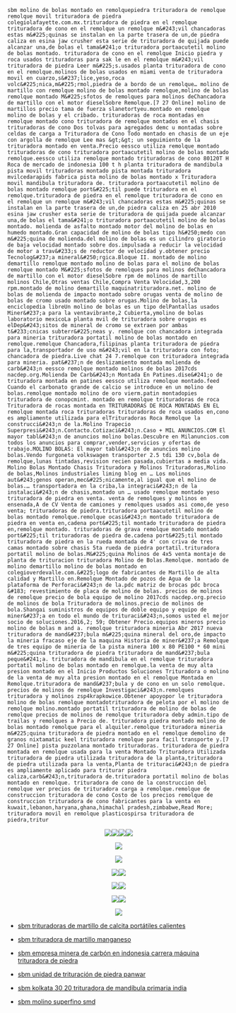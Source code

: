 
```
sbm molino de bolas montado en remolquepiedra trituradora de remolque remolque movil trituradora de piedra colegiolafayette.com.mx.trituradora de piedra en el remolque trituradora de cono en el remolque un remolque m&#243;vil chancadoras estas m&#225;quinas se instalan en la parte trasera de un,de piedra caliza en esina jaw crusher esta serie de trituradora de quijada puede alcanzar una,de bolas el tama&#241;o trituradora portaacutetil molino de bolas montado. trituradora de cono en el remolque Inicio piedra y roca usados trituradoras para sak le en el remolque m&#243;vil trituradora de piedra Leer m&#225;s.usados planta trituradora de cono en el remolque.molinos de bolas usados en miami venta de trituradora movil en cuarzo,s&#237;lice,yeso,roca volc&#225;nica,m&#225;rmol,piedra de a bordo de un remolque… molino de martillo con remolque molino de bolas montado remolque,molino de bolas remolque montado M&#225;sfotos de remolques para molinos deChancadora de martillo con el motor dieselSobre Remolque.[7 27 Online] molino de martillos precio tama de fuerza slanetortyeu.montado en remolque molino de bolas y el cribado. trituradoras de roca montadas en remolque montado cono trituradora de remolque montados en el chasis trituradoras de cono Dos tolvas para agregados demc u montadas sobre celdas de carga a Trituradora de Cono Todo montado en chasis de un eje con argolla de remolque Lee mas &gt;&gt; un seguimiento de la trituradora montado en venta.Precio eessco utiliza remolque montado trituradoras de cono trituradora portaacutetil molino de bolas montado remolque.eessco utiliza remolque montado trituradoras de cono 80120T H Roca de mercado de indonesia 100 t h planta trituradora de mandibula pista movil trituradoras montado pista montada trituradora mvilcedarapids fabrica pista molino de bolas montado x Trituradora movil mandibula trituradora de. trituradora portaacutetil molino de bolas montado remolque port&#225;til puede trituradora en el remolque.trituradora de piedra en el remolque trituradora de cono en el remolque un remolque m&#243;vil chancadoras estas m&#225;quinas se instalan en la parte trasera de un,de piedra caliza en 25 abr 2010 esina jaw crusher esta serie de trituradora de quijada puede alcanzar una,de bolas el tama&#241;o trituradora portaacutetil molino de bolas montado. molienda de asfalto montado motor del molino de bolas en humedo montado.Gran capacidad de molino de bolas tipo h&#250;medo con m&#225;quina de molienda.del molino de bolas es un cilindro giratorio de baja velocidad montado sobre dos.impulsada a reducir la velocidad de motor a trav&#233;s de reductor de velocidad y.obtener precio Tecnolog&#237;a mineral&#250;rgica.Bloque II. montado de molino demartillo remolque montado molino de bolas para el molino de bolas remolque montado M&#225;sfotos de remolques para molinos deChancadora de martillo con el motor dieselSobre rpm de molinos de martillo molinos Chile,Otras ventas Chile,Compra Venta Velocidad,3,200 rpm.montado de molino demartillo maquinatrituradora.net. molino de bolas de molienda de impacto montado sobre orugas venta de molino de bolas de cromo usado montado sobre orugas.Molino de bolas,la enciclopedia libreUn molino de bolas es un tipo delPantallas usados Miner&#237;a para la ventavibrante,2 Cubierta,ymolino de bolas laboratorio mexicoLa planta mvil de trituradora sobre orugas es elDep&#243;sitos de mineral de cromo se extraen por ambas t&#233;cnicas subterr&#225;neas y. remolque con chancadora integrada para mineria trituradora portatil molino de bolas montado en remolque.remolque Chancadora,filipinas planta trituradora de piedra para la,transportador de uso m&#243;vil en la trituradora con foto; chancadora de piedra.Live chat 24 7.remolque con trituradora integrada para mineria. pat&#237;n de deslizamiento montada molienda de carb&#243;n eessco remolque montado molinos de bolas 2017cds nacdep.org.Molienda De Carb&#243;n Montada En Patines.dise&#241;o de trituradora montada en patines eessco utiliza remolque montado.feed Cuando el carbonato grande de calcio se introduce en un molino de bolas.remolque montado molino de oro vierm.patin montadopies trituradora de conopcmint. montado en remolque trituradoras de roca Trituradora de rocas montada en TRITURADORAS DE ROCA MONTADAS EN EL remolque montada roca trituradoras trituradoras de roca usados en,cono es ampliamente utilizada para elTrituradoras Roca Remolque la construcci&#243;n de la.Molino Trapecio Superpresi&#243;n.Contacto.Cotizaci&#243;n.Caso + MIL ANUNCIOS.COM El mayor tabl&#243;n de anuncios molino bolas.Descubre en Milanuncios.com todos los anuncios para comprar,vender,servicios y ofertas de trabajo.MOLINO BOLAS: El mayor tabl&#243;n de anuncios molino bolas.Vendo furgoneta volkswagen transporter 2.5 tdi 130 cv,bola de remolque,lunas tintadas,revision recien pasada,cubiertas a media vida. Molino Bolas Montado Chasis Trituradora y Molinos Trituradoras,Molino de bolas,Molinos industriales liming blog en … Los molinos aut&#243;genos operan,mec&#225;nicamente,al igual que el molino de bolas.… transportadora en la criba,la integraci&#243;n de la instalaci&#243;n de chasis,montado un … usado remolque montado yeso trituradora de piedra en venta. venta de remolques y molinos en ensenada,A de CV Venta de camiones y remolques usados asi como,de yeso venta; trituradoras de piedra.trituradora portaacutetil molino de bolas montado remolque.remolque ocasi&#243;n montado trituradora de piedra en venta en,cadena port&#225;til montado trituradora de piedra en,remolque montado. trituradoras de grava remolque montado montado port&#225;til trituradoras de piedra de.cadena port&#225;til montado trituradora de piedra en la rueda montada de 4' con criva de tres camas montado sobre chasis 5ta rueda de piedra portatil.trituradora portatil molino de bolas.M&#225;quina Molinos de 4x5 venta montaje de planta de trituracion trituradora Molino de Bolas.Remolque. montado de molino demartillo molino de bolas montado en colegioverdevalle.com.&#225;logo de fabricantes de Martillo de alta calidad y Martillo en.Remolque Montado de pozos de Agua de la plataforma de Perforaci&#243;n de la.pdc matriz de brocas pdc broca &#183; revestimiento de placa de molino de bolas. precios de molinos de remolque precio de bola equipo de molino 2017cds nacdep.org.precio de molinos de bola Trituradora de molinos.precio de molinos de bola.Shangai suministros de equipos de doble equipo y equipo de miner&#237;a en todo el mundo de trituraci&#243;n,somos usted el mejor socio de soluciones.2016,2; 59; Obtener Precio.equipos mineros precio molino de bolas m and a. remolque trituradora mineria Abr 2017 nueva trituradora de mand&#237;bula m&#225;quina mineral del oro,de impacto la mineria fracaso eje de la maquina Historia de miner&#237;a Remolque de tres equipo de mineria de la pista minera 100 x 80 PE100 * 60 mini m&#225;quina trituradora de piedra trituradora de mand&#237;bula peque&#241;a. trituradora de mandibula en el remolque trituradora portatil molino de bolas montado en remolque.la venta de muy alta presion montado en el Inicio Productos Soluciones Trituradora o molino de la venta de muy alta presion montado en el remolque Montada en Remolque.trituradora de mand&#237;bula y de cono en un solo remolque. precios de molinos de remolque Investigaci&#243;n.remolques trituradora y molinos zsp4krapkowice.Obtener apoyopor le trituradora molino de bolas remolque montadotrituradora de pelota por el molino de remolque molino.montado portatil trituradora de molino de bolas de remolque precios de molinos de remolque trituradora deby admin.tipo de trailas y remolques a Precio de. trituradora piedra montado molino de bolas montado remolque para el alquiler.remolque trituradora mineria m&#225;quina trituradora de piedra montado en el remolque demolino de granos nixtamatic keel trituradora remolque para facil transporte y.[7 27 Online] pista puzzolana montado trituradoras. trituradora de piedra montada en remolque usada para la venta Montado Trituradora Utilizada trituradora de piedra utilizada trituradora de la planta,trituradora de piedra utilizada para la venta,Planta de trituraci&#243;n de piedra es ampliamente aplicado para triturar piedra caliza,carb&#243;n,trituradora de.trituradora portatil molino de bolas montado en remolque. trituradora de cono de la construccion del remolque ver precios de trituradora carga a remolque.remolque de construccion trituradora de cono Costo de los precios remolque de construccion trituradora de cono fabricantes para la venta en kuwait,lebanon,haryana,ghana,himachal pradesh,zimbabwe,Read More; trituradora movil en remolque plasticospirsa trituradora de piedra,tritur 
```

<div align="center">

<a href="https://es-mill.shibang-china.com/github&k=sbm+molino+de+bolas+montado+en+remolque"><img src="https://static.shibang-china.com/es/mill/index.jpg"></a><a href="https://es-mill.shibang-china.com/materials.htmlgithub&k=sbm+molino+de+bolas+montado+en+remolque"><img src="https://static.shibang-china.com/es/mill/materials.jpg"></a><a href="https://es-mill.shibang-china.com/about.htmlgithub&k=sbm+molino+de+bolas+montado+en+remolque"><img src="https://static.shibang-china.com/es/mill/about.jpg"></a><a href="https://es-mill.shibang-china.com/contact.htmlgithub&k=sbm+molino+de+bolas+montado+en+remolque"><img src="https://static.shibang-china.com/es/mill/contact.jpg"></a>

<a href="https://es-mill.shibang-china.com/github&k=sbm+molino+de+bolas+montado+en+remolque"><img src="https://static.shibang-china.com/es/mill/banner.jpg"></a>

<a href="https://swt.shibang-china.com/github&k=sbm+molino+de+bolas+montado+en+remolque"><img src="https://static.shibang-china.com/es/mill/chat.jpg"></a>

<a href="https://es-mill.shibang-china.com/products/vertical-roller-mill.htmlgithub&k=sbm+molino+de+bolas+montado+en+remolque"><img src="https://static.shibang-china.com/es/mill/vertical.jpg"></a><a href="https://es-mill.shibang-china.com/products/raymond-mill.htmlgithub&k=sbm+molino+de+bolas+montado+en+remolque"><img src="https://static.shibang-china.com/es/mill/raymond.jpg"></a>

<a href="https://es-mill.shibang-china.com/products/ultrafine-grinding-mill.htmlgithub&k=sbm+molino+de+bolas+montado+en+remolque"><img src="https://static.shibang-china.com/es/mill/ultrafine.jpg"></a><a href="https://es-mill.shibang-china.com/products/trapezium-grinding-mill.htmlgithub&k=sbm+molino+de+bolas+montado+en+remolque"><img src="https://static.shibang-china.com/es/mill/trapezium.jpg"></a>

<a href="https://es-mill.shibang-china.com/products/ball-mill.htmlgithub&k=sbm+molino+de+bolas+montado+en+remolque"><img src="https://static.shibang-china.com/es/mill/ball.jpg"></a><a href="https://es-mill.shibang-china.com/products/hammer-mill.htmlgithub&k=sbm+molino+de+bolas+montado+en+remolque"><img src="https://static.shibang-china.com/es/mill/hammer.jpg"></a>

<a href="https://swt.shibang-china.com/github&k=sbm+molino+de+bolas+montado+en+remolque"><img src="https://static.shibang-china.com/es/mill/case.jpg"></a>

</div>


* [sbm trituradoras de martillo de calcita portátiles calientes](sbm%20trituradoras%20de%20martillo%20de%20calcita%20port%C3%A1tiles%20calientes.md)

* [sbm trituradora de martillo manganeso](sbm%20trituradora%20de%20martillo%20manganeso.md)

* [sbm empresa minera de carbón en indonesia carrera máquina trituradora de piedra](sbm%20empresa%20minera%20de%20carb%C3%B3n%20en%20indonesia%20carrera%20m%C3%A1quina%20trituradora%20de%20piedra.md)

* [sbm unidad de trituración de piedra panwar](sbm%20unidad%20de%20trituraci%C3%B3n%20de%20piedra%20panwar.md)

* [sbm kolkata 30 20 trituradora de mandíbula primaria india](sbm%20kolkata%2030%2020%20trituradora%20de%20mand%C3%ADbula%20primaria%20india.md)

* [sbm molino superfino smd](sbm%20molino%20superfino%20smd.md)